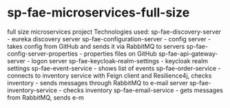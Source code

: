 # sp-fae-microservices-full-size
full size microservices project
Technologies used:
sp-fae-discovery-server         - eureka discovery server
sp-fae-configuration-server     - config server - takes config from GitHub and sends it via RabbitMQ to servers
sp-fae-config-server-properties - properties files on GitHub
sp-fae-api-gateway-server       - logon server
sp-fae-keycloak-realm-settings  - keycloak realm settings
sp-fae-event-service            - shows list of events
sp-fae-order-service            - connects to inventory service with Feign client and Resilience4j, checks inventory
                                - sends messages through RabbitMQ to e-mail server
sp-fae-inventory-service        - checks inventory
sp-fae-email-service            - gets messages from RabbitMQ, sends e-m